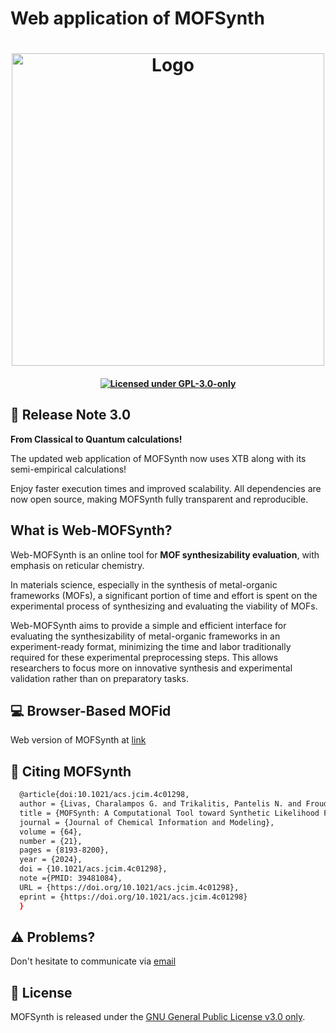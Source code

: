 # Web application of MOFSynth
<h1 align="center">
  <img alt="Logo" src="https://github.com/livaschar/mofsynth/blob/main/docs/source/images/mofsynth_logo.svg" style="width: 500px;"/>
</h1>

<h4 align="center">

[![Licensed under GPL-3.0-only](https://img.shields.io/badge/GPL--3.0--only-gold?label=License&labelColor=black)](https://spdx.org/licenses/GPL-3.0-only.html)

</h4>

## 🔔 Release Note 3.0
**From Classical to Quantum calculations!**

The updated web application of MOFSynth now uses XTB along with its semi-empirical calculations!

Enjoy faster execution times and improved scalability. All dependencies are now open source, making MOFSynth fully transparent and reproducible.

## What is Web-MOFSynth?
Web-MOFSynth is an online tool for **MOF synthesizability evaluation**, with
emphasis on reticular chemistry.

In materials science, especially in the synthesis of metal-organic frameworks (MOFs),
a significant portion of time and effort is spent on the experimental process of synthesizing
and evaluating the viability of MOFs.

Web-MOFSynth aims to provide a simple and efficient interface for evaluating
the synthesizability of metal-organic frameworks in an experiment-ready format,
minimizing the time and labor traditionally required for these experimental preprocessing steps.
This allows researchers to focus more on innovative synthesis and experimental validation
rather than on preparatory tasks.

## 💻 Browser-Based MOFid
Web version of MOFSynth at [link](https://mofsynth.website)

## 📰 Citing MOFSynth
```sh
  @article{doi:10.1021/acs.jcim.4c01298,
  author = {Livas, Charalampos G. and Trikalitis, Pantelis N. and Froudakis, George E.},
  title = {MOFSynth: A Computational Tool toward Synthetic Likelihood Predictions of MOFs},
  journal = {Journal of Chemical Information and Modeling},
  volume = {64},
  number = {21},
  pages = {8193-8200},
  year = {2024},
  doi = {10.1021/acs.jcim.4c01298},
  note ={PMID: 39481084},
  URL = {https://doi.org/10.1021/acs.jcim.4c01298},
  eprint = {https://doi.org/10.1021/acs.jcim.4c01298}
  }
```

## :warning: Problems?
Don't hesitate to communicate via [email](mailto:chemp1167@edu.chemistry.uoc.gr)

## 📑 License
MOFSynth is released under the [GNU General Public License v3.0 only](https://spdx.org/licenses/GPL-3.0-only.html).

